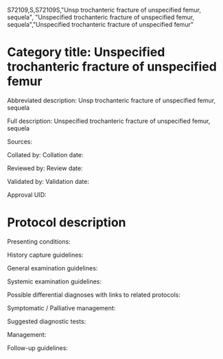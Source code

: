 S72109,S,S72109S,"Unsp trochanteric fracture of unspecified femur, sequela", "Unspecified trochanteric fracture of unspecified femur, sequela","Unspecified trochanteric fracture of unspecified femur"
# Category title: Unspecified trochanteric fracture of unspecified femur

Abbreviated description: Unsp trochanteric fracture of unspecified femur, sequela

Full description: Unspecified trochanteric fracture of unspecified femur, sequela

Sources:

Collated by:
Collation date:

Reviewed by:
Review date:

Validated by:
Validation date:

Approval UID:

# Protocol description

Presenting conditions:

History capture guidelines:

General examination guidelines:

Systemic examination guidelines:

Possible differential diagnoses with links to related protocols:

Symptomatic / Palliative management:

Suggested diagnostic tests:

Management:

Follow-up guidelines:
